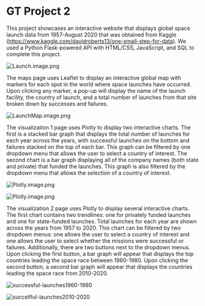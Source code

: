 # GT Project 2

This project showcases an interactive website that displays global space launch data from 1957-August 2020 that was obtained from Kaggle (https://www.kaggle.com/davidroberts13/one-small-step-for-data). We used a Python Flask-powered API with HTML/CSS, JavaScript, and SQL to complete this project.

![Launch.image.png](static/images/Launch.jpg)

The maps page uses Leaflet to display an interactive global map with markers for each spot in the world where space launches have occurred. Upon clicking any marker, a pop-up will display the name of the launch facility, the country of launch, and a total number of launches from that site broken down by successes and failures. 

![LaunchMap.image.png](static/images/fullsizemapd.png)

The visualization 1 page uses Plotly to display two interactive charts. The first is a stacked bar graph that displays the total number of launches for each year across the years, with successful launches on the bottom and failures stacked on the top of each bar. This graph can be filtered by one dropdown menu that allows the user to select a country of interest. The second chart is a bar graph displaying all of the company names (both state and private) that funded the launches. This graph is also filtered by the dropdown menu that allows the selection of a country of interest. 

![Plotly.image.png](static/images/vis1.png)

![Plotly.image.png](static/images/vis2.png)

The visualization 2 page uses Plotly to display several interactive charts. The first chart contains two trendlines: one for privately funded launches and one for state-funded launches. Total launches for each year are shown across the years from 1957 to 2020. This chart can be filtered by two dropdown menus: one allows the user to select a country of interest and one allows the user to select whether the missions were successful or failures. Additionally, there are two buttons next to the dropdown menus. Upon clicking the first button, a bar graph will appear that displays the top countries leading the space race between 1960-1980. Upon clicking the second button, a second bar graph will appear that displays the countries leading the space race from 2010-2020.

![successful-launches1960-1980](https://user-images.githubusercontent.com/28760237/123567472-3b97d200-d790-11eb-96ab-486b3eb13cdd.png)

![succellful-launches2010-2020](https://user-images.githubusercontent.com/28760237/123567564-726de800-d790-11eb-8406-8be59496ef5d.png)
